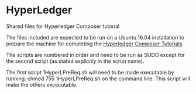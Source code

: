 # HyperLedger
Shared files for Hyperledger Composer tutorial

The files included are expected to be run on a Ubuntu 16.04 installation to prepare the machine for completing the [Hyperledger Composer Tutorials ](https://hyperledger.github.io/composer/latest/tutorials/tutorials.html)

The scripts are numbered in order and need to be run as SUDO except for the second script (as stated explicitly in the script name).

The first script 1HyperLPreReq.sh will need to be made executable by running:
chmod 755 1HyperLPreReq.sh 
on the command line. This script will make the others excecutable.
